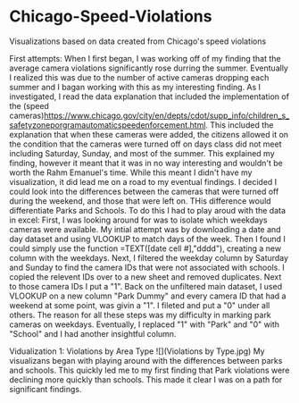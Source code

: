 # Chicago-Speed-Violations
Visualizations based on data created from Chicago's speed violations

First attempts:
When I first began, I was working off of my finding that the average camera violations significantly rose durring the summer. Eventually I realized this was due to the number of active cameras dropping each summer and I bagan working with this as my interesting finding. As I investigated, I read the data explanation that included the implementation of the (speed cameras)<https://www.chicago.gov/city/en/depts/cdot/supp_info/children_s_safetyzoneporgramautomaticspeedenforcement.html>.
This included the explanation that when these cameras were added, the citizens allowed it on the condition that the cameras were turned off on days class did not meet including Saturday, Sunday, and most of the summer. This explained my finding, however it meant that it was in no way interesting and wouldn't be worth the Rahm Emanuel's time.
While this meant I didn't have my visualization, it did lead me on a road to my eventual findings. I decided I could look into the differences between the cameras that were turned off during the weekend, and those that were left on. THis difference would differentiate Parks and Schools. To do this I had to play aroud with the data in excel:
First, I was looking around for was to isolate which weekdays cameras were available. My intial attempt was by downloading a date and day dataset and using VLOOKUP to match days of the week. Then I found I could simply use the function =TEXT([date cell #],"dddd"), creating a new column with the weekdays. Next, I filtered the weekday column by Saturday and Sunday to find the camera IDs that were not associated with schools. I copied the relevent IDs over to a new sheet and removed duplicates. Next to those camera IDs I put a "1". Back on the unfiltered main dataset, I used VLOOKUP on a new column "Park Dummy" and every camera ID that had a weekend at some point, was givin a "1". I fileted and put a "0" under all others. The reason for all these steps was my difficulty in marking park cameras on weekdays. Eventually, I replaced "1" with "Park" and "0" with "School" and I had another insightful column.


Vidualization 1: Violations by Area Type
![](Violations by Type.jpg)
My visualizans began with playing around with the differences between parks and schools. This quickly led me to my first finding that Park violations were declining more quickly than schools. This made it clear I was on a path for significant findings.

